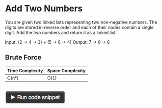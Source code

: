 Add Two Numbers
===============

You are given two linked lists representing two non-negative numbers. The digits are stored in reverse order and each of their nodes contain a single digit. Add the two numbers and return it as a linked list.

Input: (2 -> 4 -> 3) + (5 -> 6 -> 4)
Output: 7 -> 0 -> 8

Brute Force
-----------

| Time Complexity | Space Complexity |
| --------------- | ---------------- |
| O(n²)           | O(1)             |

```js

```

[![a](../../assets/run_code.png)]()
